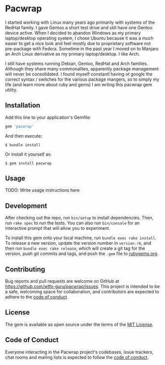 # Pacwrap

I started working with Linux many years ago primarily with systems of the RedHat
family. I gave Gentoo a short test drive and still have one Gentoo device active.
When I decided to abandon Windows as my primary laptop/desktop operating system,
I chose Ubuntu because it was a much easier to get a nice look and feel mostly
due to proprietary software not pre-package with Fedora. Sometime in the past
year I moved on to Manjaro an Arch Linux derivative as my primary laptop/desktop.
I like Arch.

I still have systems running Debian, Gentoo, RedHat and Arch families. Although
they share many commonalites, apparently package management will never be
consolidated. I found myself constantl having ot google the correct syntax / switches
for the various package mangers, so to simply my life (and learn more about ruby
and gems) I am wrting this pacwrap gem utility.

## Installation

Add this line to your application's Gemfile:

```ruby
gem 'pacwrap'
```

And then execute:

    $ bundle install

Or install it yourself as:

    $ gem install pacwrap

## Usage

TODO: Write usage instructions here

## Development

After checking out the repo, run `bin/setup` to install dependencies. Then, run `rake spec` to run the tests. You can also run `bin/console` for an interactive prompt that will allow you to experiment.

To install this gem onto your local machine, run `bundle exec rake install`. To release a new version, update the version number in `version.rb`, and then run `bundle exec rake release`, which will create a git tag for the version, push git commits and tags, and push the `.gem` file to [rubygems.org](https://rubygems.org).

## Contributing

Bug reports and pull requests are welcome on GitHub at https://github.com/wtfo-guru/pacwrap/issues. This project is intended to be a safe, welcoming space for collaboration, and contributors are expected to adhere to the [code of conduct](https://github.com/[USERNAME]/pacwrap/blob/master/CODE_OF_CONDUCT.md).


## License

The gem is available as open source under the terms of the [MIT License](https://opensource.org/licenses/MIT).

## Code of Conduct

Everyone interacting in the Pacwrap project's codebases, issue trackers, chat rooms and mailing lists is expected to follow the [code of conduct](https://github.com/[USERNAME]/pacwrap/blob/master/CODE_OF_CONDUCT.md).
